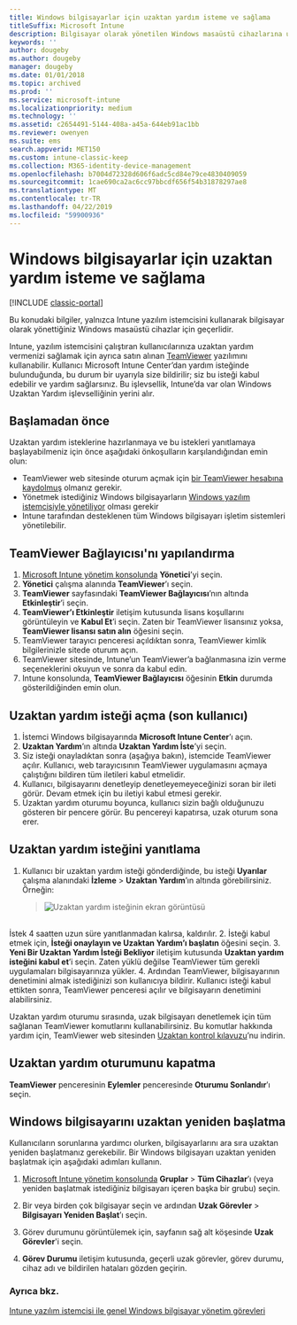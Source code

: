 ```yaml
---
title: Windows bilgisayarlar için uzaktan yardım isteme ve sağlama
titleSuffix: Microsoft Intune
description: Bilgisayar olarak yönetilen Windows masaüstü cihazlarına uzaktan yardım için gereken son kullanıcı ve BT yöneticisi adımlarını ve bir bilgisayarı uzaktan başlatma adımlarını açıklar.
keywords: ''
author: dougeby
ms.author: dougeby
manager: dougeby
ms.date: 01/01/2018
ms.topic: archived
ms.prod: ''
ms.service: microsoft-intune
ms.localizationpriority: medium
ms.technology: ''
ms.assetid: c2654491-5144-408a-a45a-644eb91ac1bb
ms.reviewer: owenyen
ms.suite: ems
search.appverid: MET150
ms.custom: intune-classic-keep
ms.collection: M365-identity-device-management
ms.openlocfilehash: b7004d72328d606f6adc5cd84e79ce4830409059
ms.sourcegitcommit: 1cae690ca2ac6cc97bbcdf656f54b31878297ae8
ms.translationtype: MT
ms.contentlocale: tr-TR
ms.lasthandoff: 04/22/2019
ms.locfileid: "59900936"
---
```

# <a name="request-and-provide-remote-assistance-for-windows-pcs"></a>Windows bilgisayarlar için uzaktan yardım isteme ve sağlama

[!INCLUDE [classic-portal](includes/classic-portal.md)]

Bu konudaki bilgiler, yalnızca Intune yazılım istemcisini kullanarak bilgisayar olarak yönettiğiniz Windows masaüstü cihazlar için geçerlidir.

Intune, yazılım istemcisini çalıştıran kullanıcılarınıza uzaktan yardım vermenizi sağlamak için ayrıca satın alınan [TeamViewer](https://www.teamviewer.com) yazılımını kullanabilir. Kullanıcı Microsoft Intune Center’dan yardım isteğinde bulunduğunda, bu durum bir uyarıyla size bildirilir; siz bu isteği kabul edebilir ve yardım sağlarsınız. Bu işlevsellik, Intune’da var olan Windows Uzaktan Yardım işlevselliğinin yerini alır.


## <a name="before-you-start"></a>Başlamadan önce

Uzaktan yardım isteklerine hazırlanmaya ve bu istekleri yanıtlamaya başlayabilmeniz için önce aşağıdaki önkoşulların karşılandığından emin olun:

- TeamViewer web sitesinde oturum açmak için [bir TeamViewer hesabına kaydolmuş](https://login.teamviewer.com/LogOn#register) olmanız gerekir.
- Yönetmek istediğiniz Windows bilgisayarların [Windows yazılım istemcisiyle yönetiliyor](manage-windows-pcs-with-microsoft-intune.md) olması gerekir
- Intune tarafından desteklenen tüm Windows bilgisayarı işletim sistemleri yönetilebilir.

## <a name="configure-the-teamviewer-connector"></a>TeamViewer Bağlayıcısı'nı yapılandırma

1. [Microsoft Intune yönetim konsolunda](https://manage.microsoft.com) **Yönetici**’yi seçin.
2. **Yönetici** çalışma alanında **TeamViewer**’ı seçin.
3. **TeamViewer** sayfasındaki **TeamViewer Bağlayıcısı**’nın altında **Etkinleştir**’i seçin.
4. **TeamViewer’ı Etkinleştir** iletişim kutusunda lisans koşullarını görüntüleyin ve **Kabul Et**’i seçin. Zaten bir TeamViewer lisansınız yoksa, **TeamViewer lisansı satın alın** öğesini seçin.
5. TeamViewer tarayıcı penceresi açıldıktan sonra, TeamViewer kimlik bilgilerinizle sitede oturum açın.
6. TeamViewer sitesinde, Intune’un TeamViewer’a bağlanmasına izin verme seçeneklerini okuyun ve sonra da kabul edin.
7. Intune konsolunda, **TeamViewer Bağlayıcısı** öğesinin **Etkin** durumda gösterildiğinden emin olun.


## <a name="open-a-remote-assistance-request-end-user"></a>Uzaktan yardım isteği açma (son kullanıcı)

1. İstemci Windows bilgisayarında **Microsoft Intune Center**’ı açın.
2. **Uzaktan Yardım**’ın altında **Uzaktan Yardım İste**’yi seçin.
3. Siz isteği onayladıktan sonra (aşağıya bakın), istemcide TeamViewer açılır. Kullanıcı, web tarayıcısının TeamViewer uygulamasını açmaya çalıştığını bildiren tüm iletileri kabul etmelidir.
4. Kullanıcı, bilgisayarını denetleyip denetleyemeyeceğinizi soran bir ileti görür. Devam etmek için bu iletiyi kabul etmesi gerekir.
5. Uzaktan yardım oturumu boyunca, kullanıcı sizin bağlı olduğunuzu gösteren bir pencere görür. Bu pencereyi kapatırsa, uzak oturum sona erer.

## <a name="respond-to-a-remote-assistance-request"></a>Uzaktan yardım isteğini yanıtlama

1. Kullanıcı bir uzaktan yardım isteği gönderdiğinde, bu isteği **Uyarılar** çalışma alanındaki **İzleme** > **Uzaktan Yardım**’ın altında görebilirsiniz. Örneğin:
   > ![Uzaktan yardım isteğinin ekran görüntüsü](/intune/media/team-viewer.png)

<br>İstek 4 saatten uzun süre yanıtlanmadan kalırsa, kaldırılır.
2. İsteği kabul etmek için, **İsteği onaylayın ve Uzaktan Yardım’ı başlatın** öğesini seçin.
3. **Yeni Bir Uzaktan Yardım İsteği Bekliyor** iletişim kutusunda **Uzaktan yardım isteğini kabul et**’i seçin. Zaten yüklü değilse TeamViewer tüm gerekli uygulamaları bilgisayarınıza yükler.
4. Ardından TeamViewer, bilgisayarının denetimini almak istediğinizi son kullanıcıya bildirir. Kullanıcı isteği kabul ettikten sonra, TeamViewer penceresi açılır ve bilgisayarın denetimini alabilirsiniz.

Uzaktan yardım oturumu sırasında, uzak bilgisayarı denetlemek için tüm sağlanan TeamViewer komutlarını kullanabilirsiniz. Bu komutlar hakkında yardım için, TeamViewer web sitesinden [Uzaktan kontrol kılavuzu](http://www.teamviewer.com/en/support/documents/)’nu indirin.

## <a name="close-the-remote-assistance-session"></a>Uzaktan yardım oturumunu kapatma

**TeamViewer** penceresinin **Eylemler** penceresinde **Oturumu Sonlandır**’ı seçin.

## <a name="remotely-restart-a-windows-pc"></a>Windows bilgisayarını uzaktan yeniden başlatma
Kullanıcıların sorunlarına yardımcı olurken, bilgisayarlarını ara sıra uzaktan yeniden başlatmanız gerekebilir. Bir Windows bilgisayarı uzaktan yeniden başlatmak için aşağıdaki adımları kullanın.

1.  [Microsoft Intune yönetim konsolunda](https://manage.microsoft.com/) **Gruplar** &gt; **Tüm Cihazlar**’ı (veya yeniden başlatmak istediğiniz bilgisayarı içeren başka bir grubu) seçin.

2.  Bir veya birden çok bilgisayar seçin ve ardından **Uzak Görevler** &gt; **Bilgisayarı Yeniden Başlat**’ı seçin.

3.  Görev durumunu görüntülemek için, sayfanın sağ alt köşesinde **Uzak Görevler**'i seçin.

4.   **Görev Durumu** iletişim kutusunda, geçerli uzak görevler, görev durumu, cihaz adı ve bildirilen hataları gözden geçirin.

### <a name="see-also"></a>Ayrıca bkz.

[Intune yazılım istemcisi ile genel Windows bilgisayar yönetim görevleri](common-windows-pc-management-tasks-with-the-microsoft-intune-computer-client.md)
